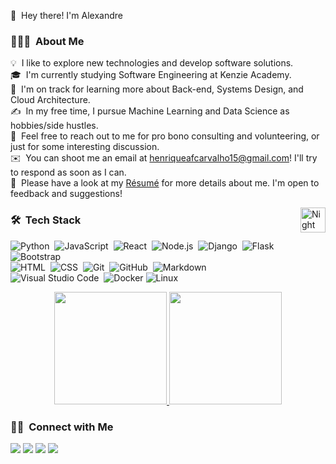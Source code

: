👋 &nbsp;Hey there! I'm Alexandre

### 👨🏻‍💻 &nbsp;About Me

💡 &nbsp;I like to explore new technologies and develop software solutions.\
🎓 &nbsp;I'm currently studying Software Engineering at Kenzie Academy.\
🌱 &nbsp;I'm on track for learning more about Back-end, Systems Design, and Cloud Architecture.\
✍️ &nbsp;In my free time, I pursue Machine Learning and Data Science as hobbies/side hustles.\
💬 &nbsp;Feel free to reach out to me for pro bono consulting and volunteering, or just for some interesting discussion.\
✉️ &nbsp;You can shoot me an email at henriqueafcarvalho15@gmail.com! I'll try to respond as soon as I can.\
📄 &nbsp;Please have a look at my [Résumé](https://drive.google.com/file/d/1KL4RR7pbKEI5HbSKF0PPW9VljZmf98S2/view?usp=sharing) for more details about me. I'm open to feedback and suggestions!


<img alt="Night Coding" src="https://i.pinimg.com/originals/50/ca/2e/50ca2e8287ce2e3f06506033823a15bd.gif" height="40px" align="right"/>

### 🛠 &nbsp;Tech Stack

![Python](https://img.shields.io/badge/-Python-05122A?style=flat&logo=python)&nbsp;
![JavaScript](https://img.shields.io/badge/-JavaScript-05122A?style=flat&logo=javascript)&nbsp;
![React](https://img.shields.io/badge/-React-05122A?style=flat&logo=react)&nbsp;
![Node.js](https://img.shields.io/badge/-Node.js-05122A?style=flat&logo=node.js)&nbsp;
![Django](https://img.shields.io/badge/-Django-05122A?style=flat&logo=django&logoColor=092E20)&nbsp;
![Flask](https://img.shields.io/badge/-Flask-05122A?style=flat&logo=flask)&nbsp;
![Bootstrap](https://img.shields.io/badge/-Bootstrap-05122A?style=flat&logo=bootstrap&logoColor=563D7C)\
![HTML](https://img.shields.io/badge/-HTML-05122A?style=flat&logo=HTML5)&nbsp;
![CSS](https://img.shields.io/badge/-CSS-05122A?style=flat&logo=CSS3&logoColor=1572B6)&nbsp;
![Git](https://img.shields.io/badge/-Git-05122A?style=flat&logo=git)&nbsp;
![GitHub](https://img.shields.io/badge/-GitHub-05122A?style=flat&logo=github)&nbsp;
![Markdown](https://img.shields.io/badge/-Markdown-05122A?style=flat&logo=markdown)\
![Visual Studio Code](https://img.shields.io/badge/-Visual%20Studio%20Code-05122A?style=flat&logo=visual-studio-code&logoColor=007ACC)&nbsp;
![Docker](https://img.shields.io/badge/-Docker-05122A?&logo=Docker)
![Linux](https://img.shields.io/badge/-Linux-05122A?&logo=Linux&logoColor=FCC624)



<p align="center">
<a href="https://github.com/HenryAlfa">
  <img height="180em" src="https://github-readme-stats-eight-theta.vercel.app/api?username=HenryAlfa&show_icons=true&theme=algolia&include_all_commits=true&count_private=true"/>
  <img height="180em" src="https://github-readme-stats-eight-theta.vercel.app/api/top-langs/?username=HenryAlfa&layout=compact&langs_count=8&theme=algolia"/>
</a>
</p>

### 🤝🏻 &nbsp;Connect with Me

<p align="center">

<a href="https://www.linkedin.com/in/alexandre-alfa-b427a6158/"><img src="https://img.shields.io/badge/-Alexandre%20Alfa-0077B5?style=flat&logo=Linkedin&logoColor=white"/></a>
<a href="mailto:henriqueafcarvalho15@gmail.com"><img src="https://img.shields.io/badge/-henriqueafcarvalho15@gmail.com-D14836?style=flat&logo=Gmail&logoColor=white"/></a>
<a href="https://www.instagram.com/alee_alfa/"><img src="https://img.shields.io/badge/-@alee_alfa_-E4405F?style=flat&logo=Instagram&logoColor=white"/></a>
<a href="https://twitter.com/Spectro_Falls"><img src="https://img.shields.io/badge/-@Spectro_Falls-1877F2?style=flat&logo=Twitter&logoColor=white"/></a>
</p>
